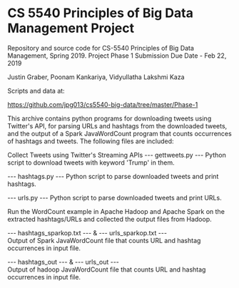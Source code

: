 # CS 5540 Principles of Big Data Management Project

Repository and source code for CS-5540 Principles of Big Data Management, Spring 2019. 
Project Phase 1 Submission
Due Date - Feb 22, 2019

Justin Graber, Poonam Kankariya, Vidyullatha Lakshmi Kaza

Scripts and data at:

https://github.com/jpg013/cs5540-big-data/tree/master/Phase-1

This archive contains python programs for downloading tweets using Twitter's API, for parsing URLs and hashtags from the downloaded tweets, and the output of a Spark JavaWordCount program that counts occurrences of hashtags and tweets.  The following files are included:

Collect Tweets using Twitter's Streaming APIs
--- gettweets.py ---
Python script to download tweets with keyword 'Trump' in them.


--- hashtags.py ---
Python script to parse downloaded tweets and print hashtags.


--- urls.py ---
Python script to parse downloaded tweets and print URLs.


Run the WordCount example in Apache Hadoop and Apache Spark on the extracted hashtags/URLs and collected the output files from Hadoop. 

--- hashtags_sparkop.txt --- & --- urls_sparkop.txt ---  
Output of Spark JavaWordCount file that counts URL and hashtag occurrences in input file.  


--- hashtags_out --- & --- urls_out ---  
Output of hadoop JavaWordCount file that counts URL and hashtag occurrences in input file.  

